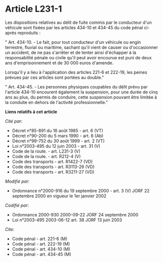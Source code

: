 # Article L231-1

Les dispositions relatives au délit de fuite commis par le conducteur d'un véhicule sont fixées par les articles 434-10 et
434-45 du code pénal ci-après reproduits :

" Art. 434-10. - Le fait, pour tout conducteur d'un véhicule ou engin terrestre, fluvial ou maritime, sachant qu'il vient de
causer ou d'occasionner un accident, de ne pas s'arrêter et de tenter ainsi d'échapper à la responsabilité pénale ou civile
qu'il peut avoir encourue est puni de deux ans d'emprisonnement et de 30 000 euros d'amende.

Lorsqu'il y a lieu à l'application des articles 221-6 et 222-19, les peines prévues par ces articles sont portées au double."

" Art. 434-45. - Les personnes physiques coupables du délit prévu par l'article 434-10 encourent également la suspension,
pour une durée de cinq ans au plus, du permis de conduire, cette suspension pouvant être limitée à la conduite en dehors de
l'activité professionnelle."

**Liens relatifs à cet article**

_Cité par_:

  - Décret n°85-891 du 16 août 1985 - art. 6 (VT)
  - Décret n°90-200 du 5 mars 1990 - art. 6 (Ab)
  - Décret n°99-752 du 30 août 1999 - art. 2 (VT)
  - Loi n°2003-495 du 12 juin 2003 - art. 31 (V)
  - Code de la route. - art. L231-3 (V)
  - Code de la route. - art. R212-4 (V)
  - Code des transports - art. R1422-7 (VD)
  - Code des transports - art. R3113-26 (VD)
  - Code des transports - art. R3211-27 (VD)

_Modifié par_:

  - Ordonnance n°2000-916 du 19 septembre 2000 - art. 3 (V) JORF 22 septembre 2000 en vigueur le 1er janvier 2002

_Codifié par_:

  - Ordonnance 2000-930 2000-09-22 JORF 24 septembre 2000
  - Loi n°2003-495 2003-06-12 art. 38 JORF 13 juin 2003

_Cite_:

  - Code pénal - art. 221-6 (M)
  - Code pénal - art. 222-19 (M)
  - Code pénal - art. 434-10 (M)
  - Code pénal - art. 434-45 (M)
